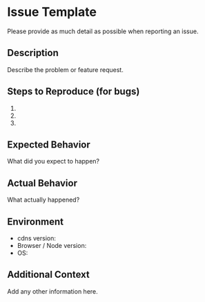 # Issue Template

Please provide as much detail as possible when reporting an issue.

## Description

Describe the problem or feature request.

## Steps to Reproduce (for bugs)

1.
2.
3.

## Expected Behavior

What did you expect to happen?

## Actual Behavior

What actually happened?

## Environment

- cdns version:
- Browser / Node version:
- OS:

## Additional Context

Add any other information here.
